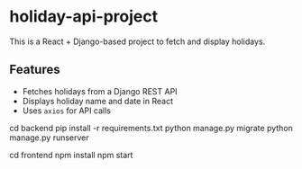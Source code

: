 # holiday-api-project

This is a React + Django-based project to fetch and display holidays.

##  Features
- Fetches holidays from a Django REST API
- Displays holiday name and date in React
- Uses `axios` for API calls


cd backend
pip install -r requirements.txt
python manage.py migrate
python manage.py runserver


cd frontend
npm install
npm start
